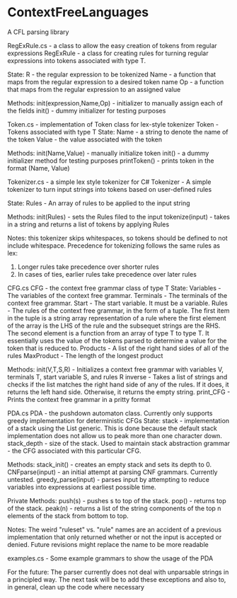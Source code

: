# ContextFreeLanguages
A CFL parsing library

RegExRule.cs - a class to allow the easy creation of tokens from regular expressions
RegExRule<T> - a class for creating rules for turning regular expressions into tokens associated with type T.

State:
R - the regular expression to be tokenized
Name - a function that maps from the regular expression to a desired token name
Op - a function that maps from the regular expression to an assigned value

Methods:
init(expression,Name,Op) - initializer to manually assign each of the fields
init() - dummy initializer for testing purposes

Token.cs - implementation of Token class for lex-style tokenizer
Token<T> - Tokens associated with type T
State:
Name - a string to denote the name of the token
Value - the value associated with the token

Methods:
init(Name,Value) - manually initialize token
init() - a dummy initializer method for testing purposes
printToken() - prints token in the format (Name, Value)

Tokenizer.cs - a simple lex style tokenizer for C#
Tokenizer - A simple tokenizer to turn input strings into tokens based on user-defined rules

State:
Rules - An array of rules to be applied to the input string

Methods:
init(Rules) - sets the Rules filed to the input
tokenize(input) - takes in a string and returns a list of tokens by applying Rules

Notes: this tokenizer skips whitespaces, so tokens should be defined to not include
whitespace.
Precedence for tokenizing follows the same rules as lex:
1. Longer rules take precedence over shorter rules
2. In cases of ties, earlier rules take precedence over later rules

CFG.cs
CFG<T> - the context free grammar class of type T
State:
Variables - The variables of the context free grammar. 
Terminals - The terminals of the context free grammar.
Start - The start variable. It must be a variable.
Rules - The rules of the context free grammar, in the form of a tuple. The
first item in the tuple is a string array representation of a rule where the
first element of the array is the LHS of the rule and the subsequet strings
are the RHS. The second element is a function from an array of type T to type T.
It essentially uses the value of the tokens parsed to determine a value for the
token that is reduced to.
Products - A list of the right hand sides of all of the rules
MaxProduct - The length of the longest product

Methods:
init(V,T,S,R) - Initializes a context free grammar with variables V,
terminals T, start variable S, and rules R
inverse - Takes a list of strings and checks if the list matches the
right hand side of any of the rules. If it does, it returns the left hand
side. Otherwise, it returns the empty string.
print_CFG - Prints the context free grammar in a pritty format


PDA.cs
PDA - the pushdown automaton class. Currently only supports
greedy implementation for deterministic CFGs
State:
stack - implementation of a stack using the List generic. This is
done because the default stack implementation does not allow us to
peak more than one character down.
stack_depth - size of the stack. Used to maintain stack abstraction
grammar - the CFG associated with this particular CFG.

Methods:
stack_init() - creates an empty stack and sets its depth to 0.
CNFparse(input) - an initial attempt at parsing CNF grammars. Currently untested.
greedy_parse(input) - parses input by attempting to reduce variables into expressions
at earliest possible time.

Private Methods:
push(s) - pushes s to top of the stack.
pop() - returns top of the stack.
peak(n) - returns a list of the string components of the top n elements of the stack from bottom to top.

Notes:
The weird "ruleset" vs. "rule" names are an accident of a previous implementation that only returned whether or
not the input is accepted or denied. Future revisions might replace the name to be more readable

examples.cs - Some example grammars to show the usage of the PDA



For the future:
The parser currently does not deal with unparsable strings in a principled way. The next task
will be to add these exceptions and also to, in general, clean up the code where necessary
